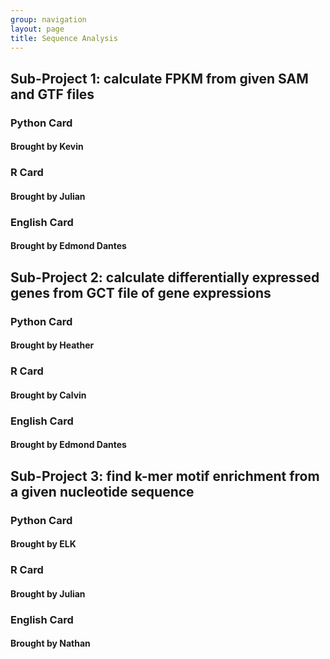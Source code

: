 ```yaml
---
group: navigation
layout: page
title: Sequence Analysis
---
```




## Sub-Project 1: calculate FPKM from given SAM and GTF files

### Python Card

#### Brought by Kevin


### R Card

#### Brought by Julian


### English Card

#### Brought by Edmond Dantes




## Sub-Project 2: calculate differentially expressed genes from GCT file of gene expressions

### Python Card

#### Brought by Heather


### R Card

#### Brought by Calvin


### English Card

#### Brought by Edmond Dantes



## Sub-Project 3: find k-mer motif enrichment from a given nucleotide sequence

### Python Card

#### Brought by ELK


### R Card

#### Brought by Julian


### English Card

#### Brought by Nathan
